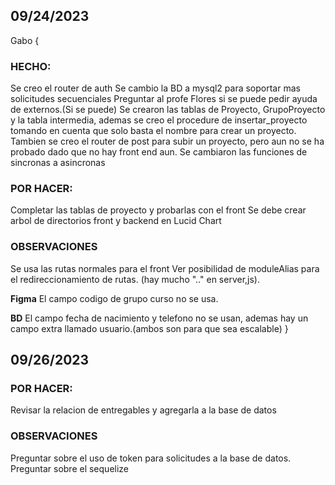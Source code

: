 ## 09/24/2023
Gabo
{
### HECHO:
Se creo el router de auth
Se cambio la BD a mysql2 para soportar mas solicitudes secuenciales
Preguntar al profe Flores si se puede pedir ayuda de externos.(Si se puede)
Se crearon las tablas de Proyecto, GrupoProyecto y la tabla intermedia, ademas se creo el procedure de insertar_proyecto tomando en cuenta que solo basta el nombre para crear un proyecto.
Tambien se creo el router de post para subir un proyecto, pero aun no se ha probado dado que no hay front end aun.
Se cambiaron las funciones de sincronas a asincronas

### POR HACER:
Completar las tablas de proyecto y probarlas con el front
Se debe crear arbol de directorios front y backend  en Lucid Chart

### OBSERVACIONES
Se usa las rutas normales para el front
Ver posibilidad de moduleAlias para el redireccionamiento de rutas. (hay mucho ".." en server,js).

**Figma**
El campo codigo de grupo curso no se usa.

**BD**
El campo fecha de nacimiento y telefono no se usan, ademas hay un campo extra llamado usuario.(ambos son para que sea escalable)
}

## 09/26/2023

### POR HACER:
Revisar la relacion de entregables y agregarla a la base de datos

### OBSERVACIONES
Preguntar sobre el uso de token para solicitudes a la base de datos.
Preguntar sobre el sequelize    